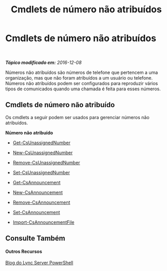 ﻿---
title: Cmdlets de número não atribuídos
TOCTitle: Cmdlets de número não atribuídos
ms:assetid: 4956dddb-199b-47f4-813f-ef3c461aaf2e
ms:mtpsurl: https://technet.microsoft.com/pt-br/library/Gg415649(v=OCS.15)
ms:contentKeyID: 49306607
ms.date: 12/10/2016
mtps_version: v=OCS.15
ms.translationtype: HT
---

# Cmdlets de número não atribuídos

 

_**Tópico modificado em:** 2016-12-08_

Números não atribuídos são números de telefone que pertencem a uma organização, mas que não foram atribuídos a um usuário ou telefone. Números não atribuídos podem ser configurados para reproduzir vários tipos de comunicados quando uma chamada é feita para esses números.

## Cmdlets de número não atribuído

Os cmdlets a seguir podem ser usados para gerenciar números não atribuídos.

**Número não atribuído**

  -   
    [Get-CsUnassignedNumber](get-csunassignednumber.md)

  -   
    [New-CsUnassignedNumber](new-csunassignednumber.md)

  -   
    [Remove-CsUnassignedNumber](remove-csunassignednumber.md)

  -   
    [Set-CsUnassignedNumber](set-csunassignednumber.md)

  -   
    [Get-CsAnnouncement](get-csannouncement.md)

  -   
    [New-CsAnnouncement](new-csannouncement.md)

  -   
    [Remove-CsAnnouncement](remove-csannouncement.md)

  -   
    [Set-CsAnnouncement](set-csannouncement.md)

  -   
    [Import-CsAnnouncementFile](import-csannouncementfile.md)

## Consulte Também

#### Outros Recursos

[Blog do Lync Server PowerShell](http://go.microsoft.com/fwlink/?linkid=203150%26clcid=0x416)

